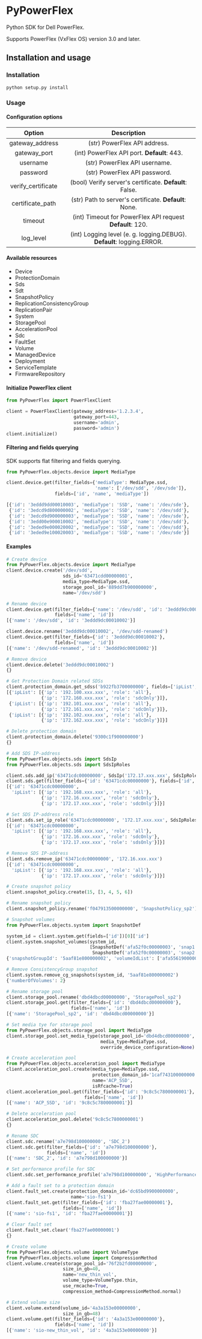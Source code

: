 # PyPowerFlex

Python SDK for Dell PowerFlex.

Supports PowerFlex (VxFlex OS) version 3.0 and later.

## Installation and usage

### Installation

```shell script
python setup.py install
```

### Usage

#### Configuration options

| Option | Description |
| :---: | :---: |    
| gateway_address | (str) PowerFlex API address. | 
| gateway_port | (int) PowerFlex API port. **Default**: 443. | 
| username | (str) PowerFlex API username. |
| password | (str) PowerFlex API password. |
| verify_certificate | (bool) Verify server's certificate. **Default**: False. |
| certificate_path | (str) Path to server's certificate. **Default**: None. |
| timeout | (int) Timeout for PowerFlex API request **Default**: 120.
| log_level | (int) Logging level (e. g. logging.DEBUG). **Default**: logging.ERROR. |

#### Available resources

* Device
* ProtectionDomain
* Sds
* Sdt
* SnapshotPolicy
* ReplicationConsistencyGroup
* ReplicationPair
* System
* StoragePool
* AccelerationPool
* Sdc
* FaultSet
* Volume
* ManagedDevice
* Deployment
* ServiceTemplate
* FirmwareRepository

#### Initialize PowerFlex client

```python
from PyPowerFlex import PowerFlexClient

client = PowerFlexClient(gateway_address='1.2.3.4', 
                         gateway_port=443, 
                         username='admin', 
                         password='admin')
client.initialize()
```

#### Filtering and fields querying

SDK supports flat filtering and fields querying.

```python
from PyPowerFlex.objects.device import MediaType

client.device.get(filter_fields={'mediaType': MediaType.ssd, 
                                 'name': ['/dev/sdd', '/dev/sde']}, 
                  fields=['id', 'name', 'mediaType'])

[{'id': '3eddd9dd00010003', 'mediaType': 'SSD', 'name': '/dev/sde'},
 {'id': '3edcd9d800000002', 'mediaType': 'SSD', 'name': '/dev/sdd'},
 {'id': '3edcd9d900000003', 'mediaType': 'SSD', 'name': '/dev/sde'},
 {'id': '3edd00e900010002', 'mediaType': 'SSD', 'name': '/dev/sdd'},
 {'id': '3eded9e000020002', 'mediaType': 'SSD', 'name': '/dev/sdd'},
 {'id': '3eded9e100020003', 'mediaType': 'SSD', 'name': '/dev/sde'}]
```

#### Examples

```python
# Create device
from PyPowerFlex.objects.device import MediaType
client.device.create('/dev/sdd', 
                     sds_id='63471cdd00000001', 
                     media_type=MediaType.ssd, 
                     storage_pool_id='889dd7b900000000',
                     name='/dev/sdd')

# Rename device
client.device.get(filter_fields={'name': '/dev/sdd', 'id': '3eddd9dc00010002'}, 
                  fields=['name', 'id'])      
[{'name': '/dev/sdd', 'id': '3eddd9dc00010002'}]

client.device.rename('3eddd9dc00010002', '/dev/sdd-renamed') 
client.device.get(filter_fields={'id': '3eddd9dc00010002'}, 
                  fields=['name', 'id'])  
[{'name': '/dev/sdd-renamed', 'id': '3eddd9dc00010002'}]

# Remove device
client.device.delete('3eddd9dc00010002')
{}

# Get Protection Domain related SDSs
client.protection_domain.get_sdss('b922fb3700000000', fields=['ipList', 'name'])
[{'ipList': [{'ip': '192.100.xxx.xxx', 'role': 'all'},
             {'ip': '172.160.xxx.xxx', 'role': 'sdcOnly'}]},
 {'ipList': [{'ip': '192.101.xxx.xxx', 'role': 'all'},
             {'ip': '172.161.xxx.xxx', 'role': 'sdcOnly'}]},
 {'ipList': [{'ip': '192.102.xxx.xxx', 'role': 'all'},
             {'ip': '172.162.xxx.xxx', 'role': 'sdcOnly'}]}]

# Delete protection domain
client.protection_domain.delete('9300c1f900000000')
{}

# Add SDS IP-address
from PyPowerFlex.objects.sds import SdsIp
from PyPowerFlex.objects.sds import SdsIpRoles

client.sds.add_ip('63471cdc00000000', SdsIp('172.17.xxx.xxx', SdsIpRoles.sdc_only))
client.sds.get(filter_fields={'id': '63471cdc00000000'}, fields=['id', 'ipList'])
[{'id': '63471cdc00000000',
  'ipList': [{'ip': '192.168.xxx.xxx', 'role': 'all'},
             {'ip': '172.16.xxx.xxx', 'role': 'sdcOnly'},
             {'ip': '172.17.xxx.xxx', 'role': 'sdcOnly'}]}]

# Set SDS IP-address role
client.sds.set_ip_role('63471cdc00000000', '172.17.xxx.xxx', SdsIpRoles.sds_only, force=True)
[{'id': '63471cdc00000000',
  'ipList': [{'ip': '192.168.xxx.xxx', 'role': 'all'},
             {'ip': '172.16.xxx.xxx', 'role': 'sdcOnly'},
             {'ip': '172.17.xxx.xxx', 'role': 'sdsOnly'}]}]

# Remove SDS IP-address
client.sds.remove_ip('63471cdc00000000', '172.16.xxx.xxx')
[{'id': '63471cdc00000000',
  'ipList': [{'ip': '192.168.xxx.xxx', 'role': 'all'},
             {'ip': '172.17.xxx.xxx', 'role': 'sdcOnly'}]}]

# Create snapshot policy
client.snapshot_policy.create(15, [3, 4, 5, 6])

# Rename snapshot policy
client.snapshot_policy.rename('f047913500000000', 'SnapshotPolicy_sp2')

# Snapshot volumes
from PyPowerFlex.objects.system import SnapshotDef

system_id = client.system.get(fields=['id'])[0]['id']
client.system.snapshot_volumes(system_id,
                               [SnapshotDef('afa52f0c00000003', 'snap1'),
                                SnapshotDef('afa52f0c00000003', 'snap2')])
{'snapshotGroupId': '5aaf81e800000002', 'volumeIdList': ['afa5561900000007', 'afa5561a00000008']}

# Remove ConsistencyGroup snapshot
client.system.remove_cg_snapshots(system_id, '5aaf81e800000002')
{'numberOfVolumes': 2}

# Rename storage pool
client.storage_pool.rename('dbd4dbcd00000000', 'StoragePool_sp2')
client.storage_pool.get(filter_fields={'id': 'dbd4dbcd00000000'},
                        fields=['name', 'id'])
[{'name': 'StoragePool_sp2', 'id': 'dbd4dbcd00000000'}]

# Set media tye for storage pool
from PyPowerFlex.objects.storage_pool import MediaType
client.storage_pool.set_media_type(storage_pool_id='dbd4dbcd00000000',
                                   media_type=MediaType.ssd,
                                   override_device_configuration=None)

# Create acceleration pool
from PyPowerFlex.objects.acceleration_pool import MediaType
client.acceleration_pool.create(media_type=MediaType.ssd,
                                protection_domain_id='1caf743100000000',
                                name='ACP_SSD',
                                isRfcache=True)
client.acceleration_pool.get(filter_fields={'id': '9c8c5c7800000001'}, 
                             fields=['name', 'id'])
[{'name': 'ACP_SSD', 'id': '9c8c5c7800000001'}]

# Delete acceleration pool
client.acceleration_pool.delete('9c8c5c7800000001')
{}

# Rename SDC
client.sdc.rename('a7e798d100000000', 'SDC_2')
client.sdc.get(filter_fields={'id': 'a7e798d100000000'},
               fields=['name', 'id'])
[{'name': 'SDC_2', 'id': 'a7e798d100000000'}]

# Set performance profile for SDC
client.sdc.set_performance_profile('a7e798d100000000', 'HighPerformance')

# Add a fault set to a protection domain
client.fault_set.create(protection_domain_id='dc65bd9900000000',
                        name='sio-fs1')
client.fault_set.get(filter_fields={'id': 'fba27fae00000001'},
                     fields=['name', 'id'])
[{'name': 'sio-fs1', 'id': 'fba27fae00000001'}]

# Clear fault set
client.fault_set.clear('fba27fae00000001')
{}

# Create volume
from PyPowerFlex.objects.volume import VolumeType
from PyPowerFlex.objects.volume import CompressionMethod
client.volume.create(storage_pool_id='76f2b2fd00000000',
                     size_in_gb=40,
                     name='new_thin_vol',
                     volume_type=VolumeType.thin,
                     use_rmcache=True,
                     compression_method=CompressionMethod.normal)

# Extend volume size
client.volume.extend(volume_id='4a3a153e00000000',
                     size_in_gb=48)
client.volume.get(filter_fields={'id': '4a3a153e00000000'},
                  fields=['name', 'id'])
[{'name': 'sio-new_thin_vol', 'id': '4a3a153e00000000'}]
```

